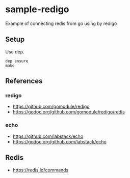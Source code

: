 # sample-redigo

Example of connecting redis from go using by redigo

## Setup

Use dep.

```
dep ensure
make
```

## References

### redigo
- https://github.com/gomodule/redigo
- https://godoc.org/github.com/gomodule/redigo/redis

### echo
- https://github.com/labstack/echo
- https://godoc.org/github.com/labstack/echo

## Redis
- https://redis.io/commands

